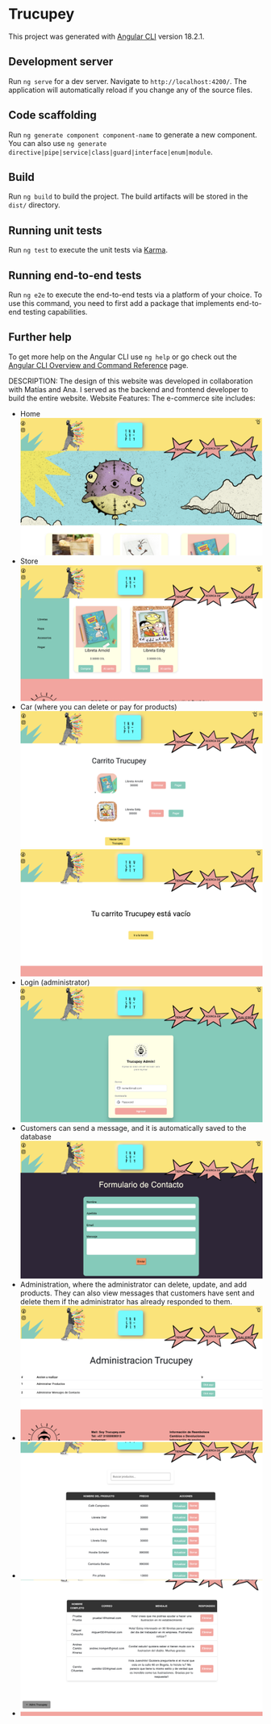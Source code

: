 # Trucupey

This project was generated with [Angular CLI](https://github.com/angular/angular-cli) version 18.2.1.

## Development server

Run `ng serve` for a dev server. Navigate to `http://localhost:4200/`. The application will automatically reload if you change any of the source files.

## Code scaffolding

Run `ng generate component component-name` to generate a new component. You can also use `ng generate directive|pipe|service|class|guard|interface|enum|module`.

## Build

Run `ng build` to build the project. The build artifacts will be stored in the `dist/` directory.

## Running unit tests

Run `ng test` to execute the unit tests via [Karma](https://karma-runner.github.io).

## Running end-to-end tests

Run `ng e2e` to execute the end-to-end tests via a platform of your choice. To use this command, you need to first add a package that implements end-to-end testing capabilities.

## Further help

To get more help on the Angular CLI use `ng help` or go check out the [Angular CLI Overview and Command Reference](https://angular.dev/tools/cli) page.

DESCRIPTION:
The design of this website was developed in collaboration with Matías and Ana. I served as the backend and frontend developer to build the entire website.
Website Features: The e-commerce site includes:

- Home ![(Home)](public/Home.png)
- Store ![(Store)](public/store.png)
- Car (where you can delete or pay for products) ![car](public/carrito1.png) ![car2](public/carrito2.png)
- Login (administrator) ![Login (administrator)](public/login.png)
- Customers can send a message, and it is automatically saved to the database ![contact](public/form-contact.png)
- Administration, where the administrator can delete, update, and add products. They can also view messages that customers have sent and delete them if the administrator has already responded to them.
- ![Admi](public/admi.png)
- ![Admi-products](public/admi-products.png)
- ![Admi-contacts](public/adm-contacts.png)

